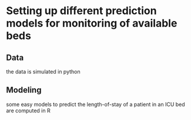 # Setting up different prediction models for monitoring of available beds

## Data
the data is simulated in python

## Modeling
some easy models to predict the length-of-stay of a patient in an ICU bed are computed in R